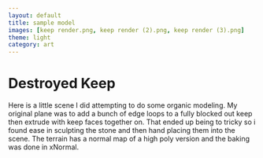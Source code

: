 ```yaml
---
layout: default
title: sample model
images: [keep render.png, keep render (2).png, keep render (3).png]
theme: light
category: art
---
```


# Destroyed Keep

Here is a little scene I did attempting to do some organic modeling. My original plane was to add a bunch of edge loops to a fully blocked out keep then extrude with keep faces together on. That ended up being to tricky so i found ease in sculpting the stone and then hand placing them into the scene. The terrain has a normal map of a high poly version and the baking was done in xNormal.
